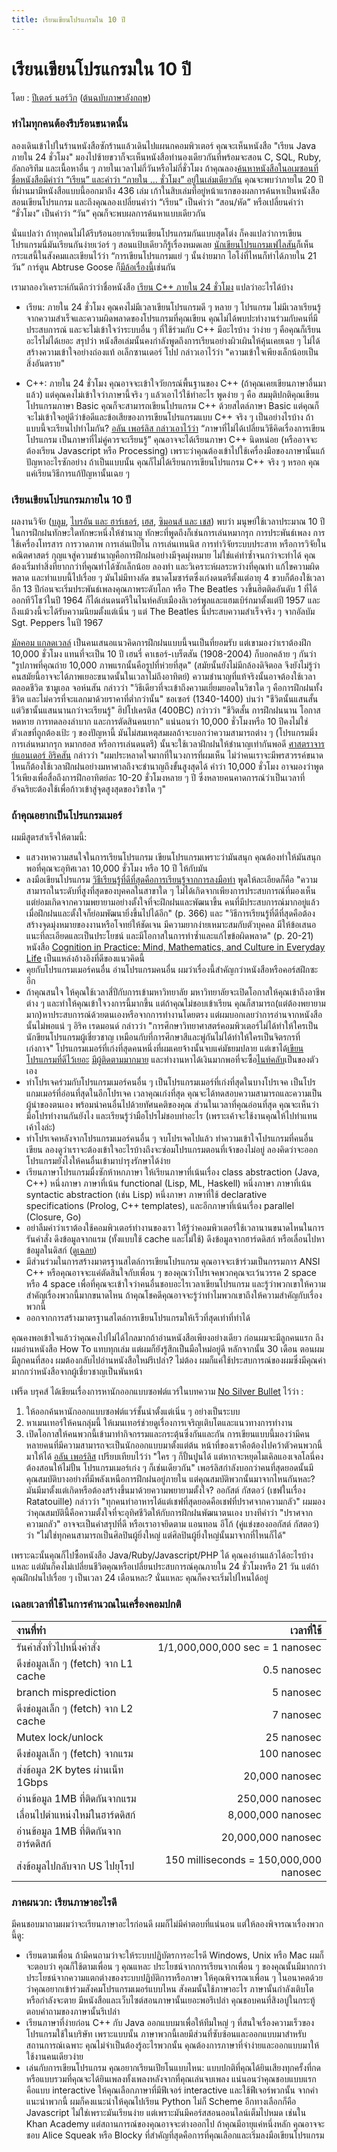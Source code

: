 ```yaml
---
title: เรียนเขียนโปรแกรมใน 10 ปี
---
```


# เรียนเขียนโปรแกรมใน 10 ปี

โดย : [ปีเตอร์ นอร์วิก][Peter-Norvig] ([ต้นฉบับภาษาอังกฤษ][original])

### ทำไมทุกคนต้องรีบร้อนขนาดนั้น

ลองเดินเข้าไปในร้านหนังสือซักร้านแล้วเดินไปแผนกคอมพิวเตอร์ คุณจะเห็นหนังสือ "เรียน Java ภายใน 24 ชั่วโมง" มองไปซ้ายขวาก็จะเห็นหนังสือทำนองเดียวกันที่พร้อมจะสอน C, SQL, Ruby, อัลกอริทึม และเนื้อหาอื่น ๆ ภายในเวลาไม่กี่วันหรือไม่กี่ชั่วโมง ถ้าคุณลอง[ค้นหาหนังสือในอเมซอนที่ชื่อหนังสือมีคำว่า “เรียน” และคำว่า “ภายใน ... ชั่วโมง” อยู่ในเล่มเดียวกัน][amazon-book-search] คุณจะพบว่าภายใน 20 ปีที่ผ่านมามีหนังสือแบบนี้ออกมาถึง 436 เล่ม เก้าในสิบเล่มที่อยู่หน้าแรกของผลการค้นหาเป็นหนังสือสอนเขียนโปรแกรม และถึงคุณลองเปลี่ยนคำว่า “เรียน” เป็นคำว่า “สอน/หัด” หรือเปลี่ยนคำว่า “ชั่วโมง” เป็นคำว่า “วัน” คุณก็จะพบผลการค้นหาแบบเดียวกัน

นั่นแปลว่า ถ้าทุกคนไม่ได้รีบร้อนอยากเรียนเขียนโปรแกรมกันแบบสุดโต่ง ก็คงแปลว่าการเขียนโปรแกรมนี่มันเรียนกันง่ายเว่อร์ ๆ สอนแป้บเดียวก็รู้เรื่องหมดเลย [นักเขียนโปรแกรมเฟไลสัน][felleisen-site]ก็เห็นกระแสนี้ในสังคมและเขียนไว้ว่า “การเขียนโปรแกรมแย่ ๆ นั้นง่ายมาก ไอโง่ที่ไหนก็ทำได้ภายใน 21 วัน” การ์ตูน Abtruse Goose ก็[มีล้อเรื่องนี้][abtruse-goose-joke]เช่นกัน

เรามาลองวิเคราะห์กันดีกว่าว่าชื่อหนังสือ [เรียน C++ ภายใน 24 ชั่วโมง][cpp-in-24-hours-amazon-link] แปลว่าอะไรได้บ้าง

- เรียน: ภายใน 24 ชั่วโมง คุณคงไม่มีเวลาเขียนโปรแกรมดี ๆ หลาย ๆ โปรแกรม ไม่มีเวลาเรียนรู้จากความสำเร็จและความผิดพลาดของโปรแกรมที่คุณเขียน คุณไม่ได้พบปะทำงานร่วมกับคนที่มีประสบการณ์ และจะไม่เข้าใจว่าระบบอื่น ๆ ที่ใช้ร่วมกับ C++ มีอะไรบ้าง ว่าง่าย ๆ คือคุณก็เรียนอะไรไม่ได้เยอะ สรุปว่า หนังสือเล่มนั้นคงกำลังพูดถึงการเรียนอย่างผิวเผินให้คุ้นเคยเฉย ๆ ไม่ได้สร้างความเข้าใจอย่างถ่องแท้ อเล็กซานเดอร์ โปป กล่าวเอาไว้ว่า "ความเข้าใจเพียงเล็กน้อยเป็นสิ่งอันตราย"

- C++: ภายใน 24 ชั่วโมง คุณอาจจะเข้าใจวัยกรณ์พื้นฐานของ C++ (ถ้าคุณเคยเขียนภาษาอื่นมาแล้ว) แต่คุณคงไม่เข้าใจว่าภาษานี้จริง ๆ แล้วเอาไว้ใช้ทำอะไร พูดง่าย ๆ คือ สมมุติปกติคุณเขียนโปรแกรมภาษา Basic คุณก็จะสามารถเขียนโปรแกรม C++ ด้วยสไตล์ภาษา Basic แต่คุณก็จะไม่เข้าใจอยู่ดีว่าข้อดีและข้อเสียของการเขียนโปรแกรมแบบ C++ จริง ๆ เป็นอย่างไรบ้าง ถ้าแบบนี้จะเรียนไปทำไมกัน? [อลัน เพอร์ลิส กล่าวเอาไว้ว่า][alan-perlis-epigrams] “ภาษาที่ไม่ได้เปลี่ยนวิธีคิดเรื่องการเขียนโปรแกรม เป็นภาษาที่ไม่คู่ควรจะเรียนรู้” คุณอาจจะได้เรียนภาษา C++ นิดหน่อย (หรืออาจจะต้องเรียน Javascript หรือ Processing) เพราะว่าคุณต้องเข้าไปใช้เครื่องมือของภาษานั้นแก้ปัญหาอะไรซักอย่าง ถ้าเป็นแบบนั้น คุณก็ไม่ได้เรียนการเขียนโปรแกรม C++ จริง ๆ หรอก คุณแค่เรียนวิธีการแก้ปัญหานั้นเฉย ๆ

### เรียนเขียนโปรแกรมภายใน 10 ปี

ผลงานวิจัย ([บลูม][bloom-bibl], [ไบรอัน และ ฮาร์เธอร์][brian-bibl], [เฮส][hayes-bibl], [ซิมอนส์ และ เชส][simmons-bibl]) พบว่า มนุษย์ใช้เวลาประมาณ 10 ปีในการฝึกฝนทักษะใดทักษะหนึ่งให้ชำนาญ ทักษะที่พูดถึงก็เช่นการเล่นหมากรุก การประพันธ์เพลง การใช้เครื่องโทรสาร การวาดภาพ การเล่นเปียโน การเล่นเทนนิส การทำวิจัยระบบประสาท หรือการวิจัยในคณิตศาสตร์ กุญแจสู่ความชำนาญคือการฝึกฝนอย่างมีจุดมุ่งหมาย ไม่ใช่แค่ทำซ้ำจนกว่าจะทำได้ คุณต้องเริ่มทำสิ่งที่ยากกว่าที่คุณทำได้ซักเล็กน้อย ลองทำ และวิเคราะห์ผลระหว่างที่คุณทำ แก้ไขความผิดพลาด และทำแบบนี้ไปเรื่อย ๆ มันไม่มีทางลัด ขนาดโมซาร์ตซึ่งเก่งดนตรีตั้งแต่อายุ 4 ขวบก็ต้องใช้เวลาอีก 13 ปีก่อนจะเริ่มประพันธ์เพลงคุณภาพระดับโลก หรือ The Beatles วงขึ้นฮิตติดอันดับ 1 ที่ได้ออกทีวีโชว์ในปี 1964 ก็ได้เล่นดนตรีในไนท์คลับเมืองลิเวอร์พูลและแฮมเบิร์กมาตั้งแต่ปี 1957 และถึงแม้วงนี้จะได้รับความนิยมตั้งแต่เนิ่น ๆ แต่ The Beatles นี้ประสบความสำเร็จจริง ๆ จากอัลบัม Sgt. Peppers ในปี 1967

[มัลคอม แกลดเวลล์][malcolm-book] เป็นคนเสนอแนวคิดการฝึกฝนแบบนี้จนเป็นที่ยอมรับ แต่เขามองว่าเราต้องฝึก 10,000 ชั่วโมง แทนที่จะเป็น 10 ปี เฮนรี่ คาเธอร์-เบร็ตสัน (1908-2004) ก็บอกคล้าย ๆ กันว่า "รูปภาพที่คุณถ่าย 10,000 ภาพแรกนั้นคือรูปที่ห่วยที่สุด" (สมัยนั้นยังไม่มีกล้องดิจิตอล จึงยังไม่รู้ว่าคนสมัยนี้อาจจะได้ภาพเยอะขนาดนั้นในเวลาไม่ถึงอาทิตย์) ความชำนาญที่แท้จริงนั้นอาจต้องใช้เวลาตลอดชีวิต ซามูเอล จอห์นสัน กล่าวว่า "วิธีเดียวที่จะเข้าถึงความเยี่ยมยอดในวิชาใด ๆ คือการฝึกฝนทั้งชีวิต และไม่ควรที่จะแลกมาด้วยราคาที่ต่ำกว่านั้น" ชอเซอร์ (1340-1400) บ่นว่า "ชีวิตนั้นแสนสั้น แต่วิชานั้นแสนนานกว่าจะเรียนรู้" ฮิปโปเครติส (400BC) กว่าวว่า "ชีวิตสั้น การฝึกฝนนาน โอกาสหดหาย การทดลองลำบาก และการตัดสินคนยาก" แน่นอนว่า 10,000 ชั่วโมงหรือ 10 ปีคงไม่ใช่ตัวเลขที่ถูกต้องเป้ะ ๆ ของปัญหานี้ มันไม่สมเหตุสมผลถ้าจะบอกว่าความสามารถต่าง ๆ (โปรแกรมมิ่ง การเล่นหมากรุก หมากฮอส หรือการเล่นดนตรี) นั้นจะใช้เวลาฝึกฝนให้ชำนาญเท่ากันพอดี [ศาสตราจารย์แอนเดอร์ อิริคสัน][ericsson-amazon] กล่าวว่า "ผมประหลาดใจมากที่ในวงการที่ผมเห็น ไม่ว่าคนเราจะมีพรสวรรค์ขนาดไหนก็ต้องใช้เวลาฝึกฝนอย่างมหาศาลถึงจะชำนาญถึงขั้นสูงสุดได้ คำว่า 10,000 ชั่วโมง อาจมองว่าพูดไว้เพียงเพื่อสื่อถึงการฝึกอาทิตย์ละ 10-20 ชั่วโมงหลาย ๆ ปี ซึ่งหลายคนคาดการณ์ว่าเป็นเวลาที่อัจฉริยะต้องใช้เพื่อก้าวเข้าสู่จุดสูงสุดของวิชาใด ๆ"

### ถ้าคุณอยากเป็นโปรแกรมเมอร์

ผมมีสูตรสำเร็จให้ตามนี้:

- แสวงหาความสนใจในการเรียนโปรแกรม เขียนโปรแกรมเพราะว่ามันสนุก คุณต้องทำให้มันสนุกพอที่คุณจะอุทิศเวลา 10,000 ชั่วโมง หรือ 10 ปี ให้กับมัน
- ลงมือเขียนโปรแกรม [วิธีเรียนรู้ที่ดีที่สุดคือการเรียนรู้จากการลงมือทำ][learning-by-doing] พูดให้ละเอียดก็คือ "ความสามารถในระดับที่สูงที่สุดของบุคคลในสาขาใด ๆ ไม่ได้เกิดจากเพียงการประสบการณ์ที่มองเห็น แต่ย่อมเกิดจากความพยายามอย่างตั้งใจที่จะฝึกฝนและพัฒนาขึ้น คนที่มีประสบการณ์มากอยู่แล้วเมื่อฝึกฝนและตั้งใจก็ย่อมพัฒนายิ่งขึ้นไปได้อีก" (p. 366) และ "วิธีการเรียนรู้ที่ดีที่สุดคือต้องสร้างจุดมุ่งหมายของงานหรือโจทย์ให้ชัดเจน มีความยากง่ายเหมาะสมกับตัวบุคคล มีให้ข้อเสนอแนะที่ละเอียดและเป็นประโยชน์ และมีโอกาสในการทำซ้ำและแก้ไขข้อผิดพลาด" (p. 20-21) หนังสือ [Cognition in Practice: Mind, Mathematics, and Culture in Everyday Life][cognition-in-practice-book] เป็นแหล่งอ้างอิงที่ดีของแนวคิดนี้
- คุยกับโปรแกรมเมอร์คนอื่น อ่านโปรแกรมคนอื่น ผมว่าเรื่องนี้สำคัญกว่าหนังสือหรือคอร์สฝึกซะอีก
- ถ้าคุณสนใจ ให้คุณใช้เวลาสี่ปีกับการเข้ามหาวิทยาลัย มหาวิทยาลัยจะเปิดโอกาสให้คุณเข้าถึงอาชีพต่าง ๆ และทำให้คุณเข้าใจวงการนี้มากขึ้น แต่ถ้าคุณไม่ชอบเข้าเรียน คุณก็สามารถ(แต่ต้องพยายามมาก)หาประสบการณ์ด้วยตนเองหรือจากการทำงานโดยตรง แต่ผมบอกเลยว่าการอ่านจากหนังสือนั้นไม่พอแน่ ๆ อิริค เรดมอนด์ กล่าวว่า "การศึกษาวิทยาศาสตร์คอมพิวเตอร์ไม่ได้ทำให้ใครเป็นนักขียนโปรแกรมผู้เชี่ยวชาญ เหมือนกับที่การศึกษาสีและพู่กันไม่ได้ทำให้ใครเป็นจิตรกรที่เก่งกาจ" โปรแกรมเมอร์ที่เก่งที่สุดคนหนึ่งที่ผมเคยจ้างนั้นจบแค่มัธยมปลาย แต่เขาได้[เขียนโปรแกรมที่ดี][xemacs][ไว้เยอะ][firefox] [มีผู้ติดตามมากมาย][alt-fan-jwz] และทำงานหาได้เงินมากพอที่จะซื้อ[ไนท์คลับ][dna-nightclub]เป็นของตัวเอง
- ทำโปรเจคร่วมกับโปรแกรมเมอร์คนอื่น ๆ เป็นโปรแกรมเมอร์ที่เก่งที่สุดในบางโปรเจค เป็นโปรแกมเมอร์ที่อ่อนที่สุดในอีกโปรเจค เวลาคุณเก่งที่สุด คุณจะได้ทดสอบความสามารถและความเป็นผู้นำของตนเอง พร้อมนำคนอื่นไปด้วยทัศนคติของคุณ ส่วนในเวลาที่คุณอ่อนที่สุด คุณจะเห็นว่ามือโปรทำงานกันยังไง และเรียนรู้ว่ามือโปรไม่ชอบทำอะไร (เพราะเค้าจะใช้งานคุณให้ไปทำแทนเค้าไงล่ะ)
- ทำโปรเจคหลังจากโปรแกรมเมอร์คนอื่น ๆ จบโปรเจคไปแล้ว ทำความเข้าใจโปรแกรมที่คนอื่นเขียน ลองดูว่าเราจะต้องเข้าใจอะไรบ้างถึงจะซ่อมโปรแกรมตอนที่เจ้าของไม่อยู่ ลองคิดว่าจะออกโปรแกรมยังไงให้คนอื่นเข้ามาบำรุงรักษาได้ง่าย
- เรียนภาษาโปรแกรมมื่งซักห้าหกภาษา ให้เรียนภาษาที่เน้นเรื่อง class abstraction (Java, C++) หนึ่งภาษา ภาษาที่เน้น functional (Lisp, ML, Haskell) หนึ่งภาษา ภาษาที่เน้น syntactic abstraction (เช่น Lisp) หนึ่งภาษา ภาษาที่ใช้ declarative specifications (Prolog, C++ templates), และอีกภาษาที่เน้นเรื่อง parallel (Closure, Go)
- อย่าลืมคำว่าเราต้องใช้คอมพิวเตอร์ทำงานของเรา ให้รู้ว่าคอมพิวเตอร์ใช้เวลานานขนาดไหนในการรันคำสั่ง ดึงข้อมูลจากแรม (ทั้งแบบใช้ cache และไม่ใช้) ดึงข้อมูลจากฮาร์ดดิสก์ หรือเลื่อนไปหาข้อมูลในดิสก์ ([ดูเฉลย][computation-speed-ans])
- มีส่วนร่วมในการสร้างมาตรฐานสไตล์การเขียนโปรแกรม คุณอาจจะเข้าร่วมเป็นกรรมการ ANSI C++ หรือคุณอาจจะแค่ตัดสินใจกับเพื่อน ๆ ของคุณว่าโปรเจคพวกคุณจะเว้นวรรค 2 space หรือ 4 space เพื่อที่คุณจะเข้าใจว่าคนอื่นชอบอะไรเวลาเขียนโปรแกรม และรู้ว่าพวกเขาให้ความสำคัญเรื่องพวกนี้มากขนาดไหน ถ้าคุณโชคดีคุณอาจจะรู้ว่าทำไมพวกเขาถึงให้ความสำคัญกับเรื่องพวกนี้
- ออกจากการสร้างมาตรฐานสไตล์การเขียนโปรแกรมให้เร็วที่สุดเท่าที่ทำได้

คุณคงพอเข้าใจแล้วว่าคุณคงไปไม่ได้ไกลมากถ้าอ่านหนังสือเพียงอย่างเดียว ก่อนผมจะมีลูกคนแรก ถึงผมอ่านหนังสือ How To แทบทุกเล่ม แต่ผมก็ยังรู้สึกเป็นมือใหม่อยู่ดี หลักจากนั้น 30 เดือน ตอนผมมีลูกคนที่สอง ผมต้องกลับไปอ่านหนังสือใหม่รึเปล่า? ไม่ต้อง ผมก็แค่ใช้ประสบการณ์ของผมซึ่งมีคุณค่ามากกว่าหนังสือจากผู้เชี่ยวชาญเป็นพันหน้า

เฟร็ด บรุคส์ ได้เขียนเรื่องการหานักออกแบบซอฟต์แวร์ในบทความ [No Silver Bullet][no-silver-bullet] ไว้ว่า :
1. ให้ออกค้นหานักออกแบบซอฟต์แวร์ชั้นนำตั้งแต่เนิ่น ๆ อย่างเป็นระบบ
2. หาเมนเทอร์ให้คนกลุ่มนี้ ให้เมนเทอร์ช่วยดูเรื่องการเจริญเติบโตและแนวทางการทำงาน
3. เปิดโอกาสให้คนพวกนี้เข้ามาทำกิจกรรมและกระตุ้นซึ่งกันและกัน
การเขียนแบบนี้มองว่ามีคนหลายคนที่มีความสามารถจะเป็นนักออกแบบมาตั้งแต่ต้น หน้าที่ของเราคือต้องไปคว้าตัวคนพวกนี้มาให้ได้ [อลัน เพอร์ลิส][alan-perlis-epigrams] เปรียบเทียบไว้ว่า "ใคร ๆ ก็ปั้นปูนได้ แต่หากจะหยุดไมเคิลแองเจลโลนี่คงต้องสอนให้ไม่ปั้น โปรแกรมเมอร์เก่ง ๆ ก็เช่นเดียวกัน" เพอร์ลิสกำลังบอกว่าคนที่สุดยอดนั้นมีคุณสมบัติบางอย่างที่มีพลังเหนือการฝึกฝนอยู่ภายใน แต่คุณสมบัติพวกนั้นมาจากไหนกันหละ? มันมีมาตั้งแต่เกิดหรือต้องสร้างขึ้นมาด้วยความพยายามตั้งใจ? ออกัสต์ กัสตอว์ (เชฟในเรื่อง Ratatouille) กล่าวว่า "ทุกคนทำอาหารได้แต่เชฟที่สุดยอดคือเชฟที่ปราศจากความกลัว" ผมมองว่าคุณสมบัตินี้คือความตั้งใจที่จะอุทิศชีวิตให้กับการฝึกฝนพัฒนาตนเอง บางทีคำว่า "ปราศจากความกลัว" อาจจะเป็นคำสรุปที่ดี หรือเราอาจยึดตาม แอนทอน อีโก้ (คู่แข่งของออกัสต์ กัสตอว์) ว่า "ไม่ใช่ทุกคนสามารถเป็นศิลปินผู้ยิ่งใหญ่ แต่ศิลปินผู้ยิ่งใหญ่นั้นมาจากที่ไหนก็ได้"

เพราะฉะนั้นคุณก็ไปซื้อหนังสือ Java/Ruby/Javascript/PHP ได้ คุณคงอ่านแล้วได้อะไรบ้างแหละ แต่มันก็คงไม่เปลี่ยนชีวิตคุณหรือเปลี่ยนประสบการณ์คุณภายใน 24 ชั่วโมงหรือ 21 วัน แต่ถ้าคุณฝึกฝนไปเรื่อย ๆ เป็นเวลา 24 เดือนหละ? นั่นแหละ คุณก็คงจะเริ่มไปไหนได้อยู่

### เฉลยเวลาที่ใช้ในการคำนวณในเครื่องคอมปกติ

| งานที่ทำ | เวลาที่ใช้
|:--- | ---:|
รันคำสั่งทั่วไปหนึ่งคำสั่ง | 1/1,000,000,000 sec = 1 nanosec
ดึงข่อมูลเล็ก ๆ (fetch) จาก L1 cache | 0.5 nanosec
branch misprediction | 5 nanosec
ดึงข่อมูลเล็ก ๆ (fetch) จาก L2 cache | 7 nanosec
Mutex lock/unlock | 25 nanosec
ดึงข่อมูลเล็ก ๆ (fetch) จากแรม | 100 nanosec
ส่งข้อมูล 2K bytes ผ่านเน็ท 1Gbps | 20,000 nanosec
อ่านข้อมูล 1MB ที่ติดกันจากแรม | 250,000 nanosec
เลื่อนไปตำแหน่งใหม่ในฮาร์ดดิสก์ | 8,000,000 nanosec
อ่านข้อมูล 1MB ที่ติดกันจากฮาร์ดดิสก์ | 20,000,000 nanosec
ส่งข้อมูลไปกลับจาก US ไปยุโรป | 150 milliseconds = 150,000,000 nanosec

### ภาคผนวก: เรียนภาษาอะไรดี
มีคนชอบมาถามผมว่าจะเรียนภาษาอะไรก่อนดี ผมก็ไม่มีคำตอบที่แน่นอน แต่ให้ลองพิจารณาเรื่องพวกนี้ดู:

- เรียนตามเพื่อน ถ้ามีคนถามว่าจะให้ระบบปฏิบัตรการอะไรดี Windows, Unix หรือ Mac ผมก็จะตอบว่า คุณก็ใช้ตามเพื่อน ๆ คุณแหละ ประโยชน์จากการเรียนจากเพื่อน ๆ ของคุณนั้นมีมากกว่าประโยชน์จากความแตกต่างของระบบปฏิบัติการหรือภาษา ให้คุณพิจารณาเพื่อน ๆ ในอนาคตด้วยว่าคุณอยากเข้าร่วมสังคมโปรแกรมเมอร์แบบไหน สังคมนั้นใช้ภาษาอะไร ภาษานั้นกำลังเติบโตหรือกำลังจะตาย มีหนังสือและเว็บไซต์สอนภาษานั้นเยอะพอรึเปล่า คุณชอบคนที่สิงอบู่ในกระทู้ตอบคำถามของภาษานั้นรึเปล่า
- เรียนภาษาที่ง่ายก่อน C++ กับ Java ออกแบบมาเพื่อให้ทีมใหญ่ ๆ ที่สนใจเรื่องความเร็วของโปรแกรมใช้ในบริษัท เพราะแบบนั้น ภาษาพวกนี้เลยมีส่วนที่ซับซ้อนและออกแบบมาสำหรับสถานการณ์เฉพาะ คุณไม่จำเป็นต้องรู้อะไรพวกนั้น คุณต้องการภาษาที่จำง่ายและออกแบบมาให้ใช้งานคนเดียวง่าย
- เล่นกับการเขียนโปรแกรม คุณอยากเรียนเปียโนแบบไหน: แบบปกติที่คุณได้ยินเสียงทุกครั้งที่กด หรือแบบรวมที่คุณจะได้ยินเพลงทั้งเพลงหลังจากที่คุณเล่นจบเพลง แน่นอนว่าคุณชอบแบบแรก คือแบบ interactive ให้คุณเลือกภาษาที่มีฟีเจอร์ interactive และใช้ฟีเจอร์พวกนั้น
จากคำแนะนำพวกนี้ ผมก็คงแนะนำให้คุณไปเรียน Python ไม่ก็ Scheme อีกทางเลือกก็คือ Javascript ไม่ใช่เพราะมันเรียนง่าย แต่เพราะมันมีคอร์สสอนออนไลน์เต็มไปหมด เช่นใน Khan Academy แต่สถานการณ์ของคุณอาจจะต่างออกไป ถ้าคุณมีอายุแค่หนึ่งหลัก คุณอาจจะชอบ Alice Squeak หรือ Blocky ที่สำคัญที่สุดคือการที่คุณเลือกและเริ่มลงมือเขียนโปรแกรม

[Peter-Norvig]: http://norvig.com/index.html
[original]: http://norvig.com/21-days.html
[amazon-book-search]: http://www.amazon.com/gp/search/ref=sr_adv_b/?search-alias=stripbooks&unfiltered=1&field-keywords=&field-author=&field-title=teach+yourself+hours&field-isbn=&field-publisher=&node=&field-p_n_condition-type=&field-feature_browse-bin=&field-subject=&field-language=&field-dateop=After&field-datemod=&field-dateyear=2000&sort=relevanceexprank&Adv-Srch-Books-Submit.x=16&Adv-Srch-Books-Submit.y=5
[felleisen-site]: http://felleisen.org/matthias/
[abtruse-goose-joke]: https://abstrusegoose.com/249
[cpp-in-24-hours-amazon-link]: https://www.amazon.com/Sams-Teach-Yourself-Hours-5th/dp/0672333317/ref=sr_1_6?s=books&ie=UTF8&qid=1412708443&sr=1-6&keywords=learn+c%2B%2B+days
[alan-perlis-epigrams]: http://pu.inf.uni-tuebingen.de/users/klaeren/epigrams.html
[bloom-bibl]: http://www.amazon.com/exec/obidos/ASIN/034531509X/
[brian-bibl]: http://norvig.com/21-days.html#bh
[hayes-bibl]: https://www.amazon.com/exec/obidos/ASIN/0805803092
[simmons-bibl]: http://norvig.com/21-days.html#sc
[malcolm-book]: https://www.amazon.com/Outliers-Story-Success-Malcolm-Gladwell/dp/0316017922
[ericsson-amazon]: https://www.amazon.com/K.-Anders-Ericsson/e/B000APB8AQ/ref=dp_byline_cont_book_1
[learning-by-doing]: http://www.engines4ed.org/hyperbook/nodes/NODE-120-pg.html
[cognition-in-practice-book]: https://www.amazon.com/exec/obidos/ASIN/0521357349
[xemacs]: http://www.xemacs.org/
[firefox]: http://www.mozilla.org/
[alt-fan-jwz]: http://groups.google.com/groups?q=alt.fan.jwz&meta=site%3Dgroups
[dna-nightclub]: http://en.wikipedia.org/wiki/DNA_Lounge
[computation-speed-ans]:https://ssantichaivekin.github.io/essay-th-translation/norvig-21-days#เฉลยเวลาที่ใช้ในการคำนวณในเครื่องคอมปกติ
[no-silver-bullet]: http://en.wikipedia.org/wiki/No_Silver_Bullet

